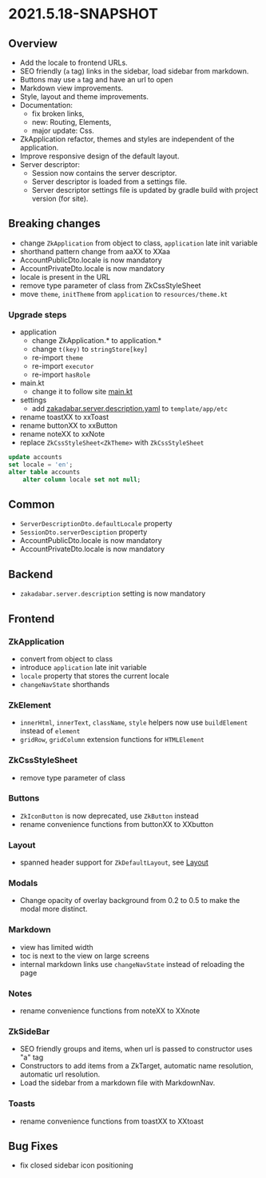 # 2021.5.18-SNAPSHOT

## Overview

* Add the locale to frontend URLs.
* SEO friendly (`a` tag) links in the sidebar, load sidebar from markdown.
* Buttons may use `a` tag and have an url to open  
* Markdown view improvements.
* Style, layout and theme improvements.
* Documentation:
    * fix broken links,
    * new: Routing, Elements,
    * major update: Css.
* ZkApplication refactor, themes and styles are independent of the application.
* Improve responsive design of the default layout.
* Server descriptor:
    * Session now contains the server descriptor.
    * Server descriptor is loaded from a settings file.
    * Server descriptor settings file is updated by gradle build with project version (for site).

## Breaking changes

* change `ZkApplication` from object to class, `application` late init variable
* shorthand pattern change from aaXX to XXaa
* AccountPublicDto.locale is now mandatory
* AccountPrivateDto.locale is now mandatory
* locale is present in the URL
* remove type parameter of class from ZkCssStyleSheet
* move `theme`, `initTheme` from `application` to `resources/theme.kt`

### Upgrade steps

* application
    * change ZkApplication.* to application.*
    * change `t(key)` to `stringStore[key]`
    * re-import `theme`
    * re-import `executor`
    * re-import `hasRole`
* main.kt
    * change it to follow site [main.kt](../../../site/src/jsMain/kotlin/main.kt)
* settings
    * add [zakadabar.server.description.yaml](../../../site/template/app/etc/zakadabar.server.description.yaml)
      to `template/app/etc`
* rename toastXX to xxToast
* rename buttonXX to xxButton
* rename noteXX to xxNote
* replace `ZkCssStyleSheet<ZkTheme>` with `ZkCssStyleSheet`

```sql
update accounts
set locale = 'en';
alter table accounts
    alter column locale set not null;
```

## Common

* `ServerDescriptionDto.defaultLocale` property
* `SessionDto.serverDesciption` property
* AccountPublicDto.locale is now mandatory
* AccountPrivateDto.locale is now mandatory

## Backend

* `zakadabar.server.description` setting is now mandatory

## Frontend

### ZkApplication

* convert from object to class
* introduce `application` late init variable
* `locale` property that stores the current locale
* `changeNavState` shorthands

### ZkElement

* `innerHtml`, `innerText`, `className`, `style` helpers now use `buildElement` instead of `element`
* `gridRow`, `gridColumn` extension functions for `HTMLElement`

### ZkCssStyleSheet

* remove type parameter of class

### Buttons

* `ZkIconButton` is now deprecated, use `ZkButton` instead
* rename convenience functions from buttonXX to XXbutton

### Layout

* spanned header support for `ZkDefaultLayout`, see [Layout](../guides/browser/structure/Layout.md#Spanning-the-Header)

### Modals

* Change opacity of overlay background from 0.2 to 0.5 to make the modal more distinct.

### Markdown

* view has limited width
* toc is next to the view on large screens
* internal markdown links use `changeNavState` instead of reloading the page

### Notes

* rename convenience functions from noteXX to XXnote

### ZkSideBar

* SEO friendly groups and items, when url is passed to constructor uses "a" tag
* Constructors to add items from a ZkTarget, automatic name resolution, automatic url resolution.
* Load the sidebar from a markdown file with MarkdownNav.

### Toasts

* rename convenience functions from toastXX to XXtoast

## Bug Fixes

* fix closed sidebar icon positioning
 